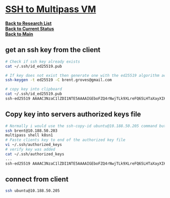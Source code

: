 # **[SSH to Multipass VM](https://dev.to/arc42/enable-ssh-access-to-multipass-vms-36p7)**

**[Back to Research List](../../../research_list.md)**\
**[Back to Current Status](../../../../development/status/weekly/current_status.md)**\
**[Back to Main](../../../../README.md)**

## get an ssh key from the client

```bash
# Check if ssh key already exists
cat ~/.ssh/id_ed25519.pub

# If key does not exist then generate one with the ed25519 algorithm accept defaults with no passcode
ssh-keygen -t ed25519 -C brent.groves@gmail.com 

# copy key into clipboard
cat ~/.ssh/id_ed25519.pub
ssh-ed25519 AAAAC3NzaC1lZDI1NTE5AAAAIGEboFZQ4rNwjTLk9XLreFQ65LHTaXayXIKR7Yg1pd42 brent.groves@gmail.com
```

## Copy key into servers authorized keys file

```bash
# Normally i would use the ssh-copy-id ubuntu@10.188.50.205 command but can't get that to work
ssh brent@10.188.50.203
multipass shell k8sn1
# Paste clients key to end of the authorized key file
vi ~/.ssh/authorized_keys
# verify key was added
cat ~/.ssh/authorized_keys 
...
ssh-ed25519 AAAAC3NzaC1lZDI1NTE5AAAAIGEboFZQ4rNwjTLk9XLreFQ65LHTaXayXIKR7Yg1pd42 brent.groves@gmail.com
```

## connect from client

```bash
ssh ubuntu@10.188.50.205
```
